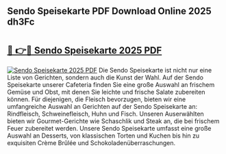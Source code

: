 ## Sendo Speisekarte PDF Download Online 2025 dh3Fc

# <h2><a href="http://gc7f2ix.nevu.top/?p=Sendo+Speisekarte">🔗 👉🔴 Sendo Speisekarte 2025 PDF</a></h2>

[![Sendo Speisekarte 2025 PDF](https://i.imgur.com/dBaPXMq.png)](http://gc7f2ix.nevu.top/?p=Sendo+Speisekarte)
Die Sendo Speisekarte ist nicht nur eine Liste von Gerichten, sondern auch die Kunst der Wahl. Auf der Sendo Speisekarte unserer Cafeteria finden Sie eine große Auswahl an frischem Gemüse und Obst, mit denen Sie leichte und frische Salate zubereiten können. Für diejenigen, die Fleisch bevorzugen, bieten wir eine umfangreiche Auswahl an Gerichten auf der Sendo Speisekarte an: Rindfleisch, Schweinefleisch, Huhn und Fisch. Unseren Auserwählten bieten wir Gourmet-Gerichte wie Schaschlik und Steak an, die bei frischem Feuer zubereitet werden. Unsere Sendo Speisekarte umfasst eine große Auswahl an Desserts, von klassischen Torten und Kuchen bis hin zu exquisiten Crème Brûlée und Schokoladenüberraschungen.
